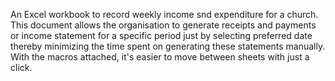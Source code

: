 An Excel workbook to record weekly income snd expenditure for a church.
This document allows the organisation to generate receipts and payments or income statement for a specific period just by selecting preferred date thereby minimizing the time spent on generating these statements manually.
With the macros attached, it's easier to move between sheets with just a click.
